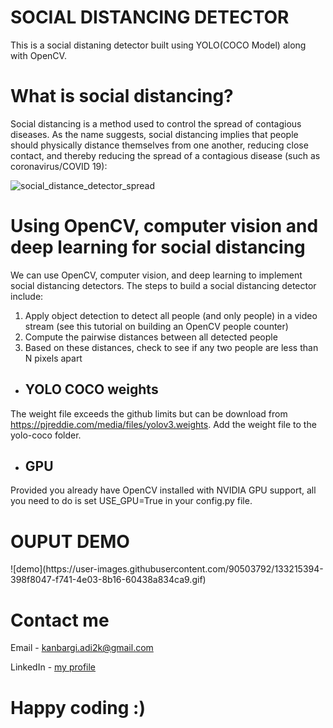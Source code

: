 <h1> SOCIAL DISTANCING DETECTOR </h1>
This is a social distaning detector built using YOLO(COCO Model) along with OpenCV.

<h1>What is social distancing?</h1>

Social distancing is a method used to control the spread of contagious diseases.
As the name suggests, social distancing implies that people should physically distance themselves from one another, reducing close contact, and thereby reducing the spread of a contagious disease (such as coronavirus/COVID 19):

![social_distance_detector_spread](https://user-images.githubusercontent.com/90503792/133211471-7f59893c-ea5a-46d8-9351-5782e43984b5.gif)

<h1>Using OpenCV, computer vision and deep learning for social distancing</h1>

We can use OpenCV, computer vision, and deep learning to implement social distancing detectors.
The steps to build a social distancing detector include:

1. Apply object detection to detect all people (and only people) in a video stream (see this tutorial on building an OpenCV people counter)
2. Compute the pairwise distances between all detected people
3. Based on these distances, check to see if any two people are less than N pixels apart

* <h2>YOLO COCO weights</h2>
The weight file exceeds the github limits but can be download from https://pjreddie.com/media/files/yolov3.weights.
Add the weight file to the yolo-coco folder.

* <h2>GPU</h2>
Provided you already have OpenCV installed with NVIDIA GPU support, all you need to do is set USE_GPU=True in your config.py file.

<h1> OUPUT DEMO </h1>
![demo](https://user-images.githubusercontent.com/90503792/133215394-398f8047-f741-4e03-8b16-60438a834ca9.gif)


<h1>Contact me</h1>
Email - <a href = kanbargi.adi2k@gmail.com>kanbargi.adi2k@gmail.com<a> 
  
LinkedIn - <a href = https://www.linkedin.com/in/aditya-kanbargi-1b434b1aa/>my profile</a>
  
  <h1> Happy coding :) </h1>  
